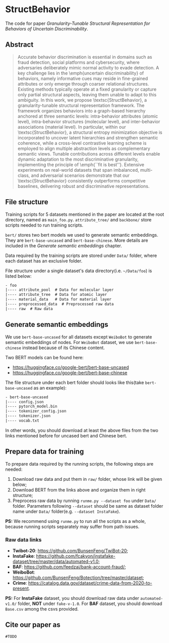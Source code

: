 # StructBehavior

The code for paper *Granularity-Tunable  Structural Representation  for Behaviors  of  Uncertain Discriminability*.

## Abstract

> Accurate behavior discrimination is essential in domains such as fraud detection, social platforms and cybersecurity, where adversaries deliberately mimic normal activity to evade detection. A key challenge lies in the \emph{uncertain discriminability} of behaviors, namely informative cues may reside in fine-grained attributes or only emerge through coarser relational structures. Existing methods typically operate at a fixed granularity or capture only partial structural aspects, leaving them unable to adapt to this ambiguity.
In this work, we propose \textsc{StructBehavior}, a granularity-tunable structural representation framework. The framework organizes behaviors into a graph-based hierarchy anchored at three semantic levels: intra-behavior attributes (atomic level), intra-behavior structures (molecular level), and inter-behavior associations (material level). In particular, within our \textsc{StructBehavior}, a structural entropy minimization objective is incorporated to uncover latent hierarchies and strengthen semantic coherence, while a cross-level contrastive learning scheme is employed to align multiple abstraction levels as complementary semantic views. Tunable contributions across different levels enable dynamic adaptation to the most discriminative granularity, implementing the principle of \emph{``fit is best''}. Extensive experiments on real-world datasets that span imbalanced, multi-class, and adversarial scenarios demonstrate that our \textsc{StructBehavior} consistently outperforms competitive baselines, delivering robust and discriminative representations.

## File structure

Training scripts for 5 datasets mentioned in the paper are located at the root directory, named as `main_foo.py`. `attribute_tree/` and `backbone/` store scripts needed to run training scripts.

`bert/` stores two bert models we used to generate semantic embeddings. They are `bert-base-uncased` and `bert-base-chinese`. More details are included in the *Generate semantic embeddings* chapter.

Data required by the training scripts are stored under `Data/` folder, where each dataset has an exclusive folder.

File structure under a single dataset's data directory(i.e. `~/Data/foo`) is listed below:

```txt
- foo
|---- attribute_pool  # Data for molecular layer
|---- attribute_tree  # Data for atomic layer
|---- material_data   # Data for material layer
|---- preprocessed_data  # Preprocessed raw data
|---- raw  # Raw data
```

## Generate semantic embeddings

We use `bert-base-uncased` for all datasets except `WeiboBot` to generate semantic embeddings of nodes. For `WeiboBot` dataset, we use `bert-base-chinese` instead because of its Chinese content.

Two BERT models can be found here:

* https://huggingface.co/google-bert/bert-base-uncased
* https://huggingface.co/google-bert/bert-base-chinese

The file structure under each bert folder should looks like this(take `bert-base-uncased` as an example):

```txt
- bert-base-uncased
|---- config.json
|---- pytorch_model.bin
|---- tokenizer_config.json
|---- tokenizer.json
|---- vocab.txt
```

In other words, you should download at least the above files from the two links mentioned before for uncased bert and Chinese bert.

## Prepare data for training

To prepare data required by the running scripts, the following steps are needed:

1. Download raw data and put them in `raw/` folder, whose link will be given below;
2. Download BERT from the links above and organize them in right structure;
3. Preprocess raw data by running `runme.py --dataset foo` under `Data/` folder. Parameters following `--dataset` should be same as dataset folder name under `Data/` folder(e.g. `--dataset InstaFake`).

**PS:** We recommend using `runme.py` to run all the scripts as a whole, because running scripts separately may suffer from path issues.

### Raw data links

* **Twibot-20**: https://github.com/BunsenFeng/TwiBot-20;
* **InstaFake**: https://github.com/fcakyon/instafake-dataset/tree/master/data/automated-v1.0;
* **BAF**: https://github.com/feedzai/bank-account-fraud/;
* **WeiboBot**: https://github.com/BunsenFeng/Botection/tree/master/dataset;
* **Crime**: https://catalog.data.gov/dataset/crime-data-from-2020-to-present.

**PS:** For **InstaFake** dataset, you should download raw data under `automated-v1.0/` folder, **NOT** under `fake-v-1.0`. For **BAF** dataset, you should download `Base.csv` among the csvs provided.

## Cite our paper as

`#TODO`
